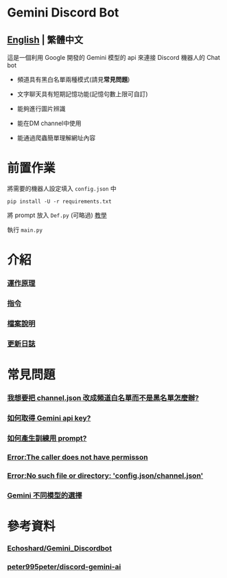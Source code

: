 # Gemini Discord Bot

## [English](README_EN.md) | 繁體中文 

這是一個利用 Google 開發的 Gemini 模型的 api 來連接 Discord 機器人的 Chat bot

* 頻道具有黑白名單兩種模式(請見**常見問題**)

* 文字聊天具有短期記憶功能(記憶句數上限可自訂)

* 能夠進行圖片辨識

* 能在DM channel中使用

* 能通過爬蟲簡單理解網址內容

# 前置作業
將需要的機器人設定填入 `config.json` 中
```
pip install -U -r requirements.txt
```
將 prompt 放入 `Def.py` (可略過) [教學](docs/zh/q3.md)

執行 `main.py`

# 介紹
### [運作原理](docs/zh/principles.md)

### [指令](docs/zh/commands.md)

### [檔案說明](docs/zh/files.md)

### [更新日誌](docs/zh/log.md)

# 常見問題
### [我想要把 channel.json 改成頻道白名單而不是黑名單怎麼辦?](docs/zh/q1.md)

### [如何取得 Gemini api key?](docs/zh/q2.md)

### [如何產生訓練用 prompt?](docs/zh/q3.md)

### [Error:The caller does not have permisson](docs/zh/q4.md)

### [Error:No such file or directory: 'config.json/channel.json'](docs/zh/q5.md)

### [Gemini 不同模型的選擇](docs/zh/q6.md)


# 參考資料
### [Echoshard/Gemini_Discordbot](https://github.com/Echoshard/Gemini_Discordbot)

### [peter995peter/discord-gemini-ai](https://github.com/peter995peter/discord-gemini-ai)
